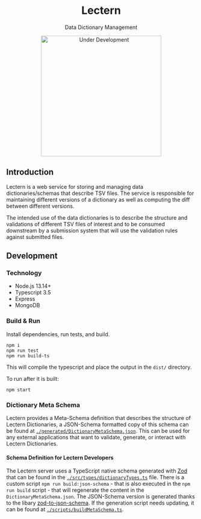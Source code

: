 <h1 align="center">Lectern</h1>

<p align="center">Data Dictionary Management</p>

<p align="center">
    <a href="https://github.com/overture-stack/lectern">
        <img alt="Under Development"
            title="Under Development"
            src="http://www.overture.bio/img/progress-horizontal-RC.svg" width="320" />
    </a>
</p>

## Introduction
Lectern is a web service for storing and managing data dictionaries/schemas that describe TSV files. The service is responsible for maintaining different versions of a dictionary as well as computing the diff between different versions.

The intended use of the data dictionaries is to describe the structure and validations of different TSV files of interest and to be consumed downstream by a submission system that will use the validation rules against submitted files.

## Development

### Technology
- Node.js 13.14+
- Typescript 3.5
- Express
- MongoDB

### Build & Run

Install dependencies, run tests, and build.
```node
npm i
npm run test
npm run build-ts
```

This will compile the typescript and place the output in the `dist/` directory.

To run after it is built:
```node
npm start
```

### Dictionary Meta Schema

Lectern provides a Meta-Schema definition that describes the structure of Lectern Dictionaries, a JSON-Schema formatted copy of this schema can be found at [`./generated/DictionaryMetaSchema.json`](./generated/DictionaryMetaSchema.json). This can be used for any external applications that want to validate, generate, or interact with Lectern Dictionaries.

#### Schema Definition for Lectern Developers

The Lectern server uses a TypeScript native schema generated with [Zod](https://zod.dev/) that can be found in the [`./src/types/dictionaryTypes.ts`](./src/types/dictionaryTypes.ts) file. There is a custom script `npm run build:json-schema` - that is also executed in the `npm run build` script - that will regenerate the content in the `DictionaryMetaSchema.json`. The JSON-Schema version is generated thanks to the libary [zod-to-json-schema](https://www.npmjs.com/package/zod-to-json-schema). If the generation script needs updating, it can be found at [`./scripts/buildMetaSchema.ts`](./scripts/buildMetaSchema.ts).